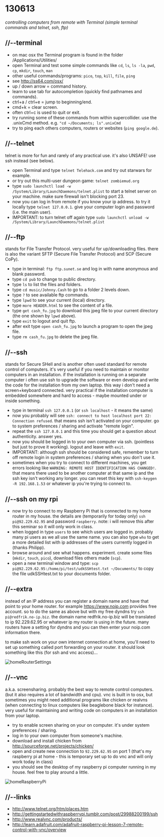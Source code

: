 130613
======

_controlling computers from remote with Terminal (simple terminal commands and telnet, ssh, ftp)_

//--terminal
------------
* on mac osx the Terminal program is found in the folder /Applications/Utilities/
* open Terminal and test some simple commands like `cd`, `ls`, `ls -la`, `pwd`, `cp`, `mkdir`, `touch`, `man`
* other useful commands/programs: `pico`, `top`, `kill`, `file`, `ping`
* see <http://ss64.com/osx/>
* up / down arrow = command history.
* learn to use tab for autocompletion (quickly find pathnames and commands).
* ctrl+a / ctrl+e = jump to beginning/end.
* cmd+k = clear screen.
* often ctrl+c is used to quit or exit.
* try running some of these commands from within supercollider. use the .unixCmd method. e.g. `"cd ~/Documents; ls".unixCmd`
* try to ping each others computers, routers or websites (`ping google.de`).

//--telnet
----------
telnet is more for fun and rarely of any practical use. it's also UNSAFE! use ssh instead (see below).
* open Terminal and type `telnet Telehack.com` and try out starwars for example.
* or try out this multi-user dungeon game: `telnet zombiemud.org`
* type `sudo launchctl load -w /System/Library/LaunchDaemons/telnet.plist` to start a telnet server on your machine. make sure firewall isn't blocking port 23.
* now you can log in from remote if you know your ip address. to try it locally type `telnet 127.0.0.1`. give your computer login and password (i.e. the main user).
* IMPORTANT: to turn telnet off again type `sudo launchctl unload -w /System/Library/LaunchDaemons/telnet.plist`

//--ftp
-------
stands for File Transfer Protocol. very useful for up/downloading files. there is also the variant SFTP (Secure File Transfer Protocol) and SCP (Secure CoPy).
* type in terminal: `ftp ftp.sunet.se` and log in with name anonymous and blank password.
* type `cd pub` to change to public directory.
* type `ls` to list the files and folders.
* type `cd music/Johnny.Cash` to go to a folder 2 levels down.
* type `?` to see available ftp commands.
* type `lpwd` to see your current (local) directory.
* type `more HEADER.html` to see the content of a file.
* type `get cash_fu.jpg` to download this jpeg file to your current directory (the one shown by `lpwd` above).
* type `exit` to logout and quit ftp.
* after exit type `open cash_fu.jpg` to launch a program to open the jpeg file.
* type `rm cash_fu.jpg` to delete the jpeg file.

//--ssh
-------
stands for Secure SHell and is another often used standard for remote control of computers. it's very useful if you need to maintain or monitor computers in an installation. if the installation is running on a separate computer i often use ssh to upgrade the software or even develop and write the code for the installation from my own laptop. this way i don't need a screen+keyboard connected. very practical if the installation computer is embedded somewhere and hard to access - maybe mounted under or inside something.
* type in terminal `ssh 127.0.0.1` (or `ssh localhost` - it means the same)
* now you probably will see `ssh: connect to host localhost port 22: Connection refused`. that means ssh isn't activated on your computer. go to system preferences / sharing and activate "remote login".
* repeat the `ssh 127.0.0.1` and this time you should get a question about authenticity. answer yes.
* now you should be logged in to your own computer via ssh. (pointless but just to prove it working). logout and leave with `exit`.
* IMPORTANT: although ssh should be considered safe, remember to turn off remote login in system preferences / sharing when you don't use it.
* sometimes when you try to connect to different machines, you get errors looking like `WARNING: REMOTE HOST IDENTIFICATION HAS CHANGED!`.  that means there used to be another computer at that same ip and the ssh key isn't working any longer.  you can reset this key with `ssh-keygen -R 192.168.1.53` or whatever ip you're trying to connect to.

//--ssh on my rpi
-----------------
* now try to connect to my Raspberry Pi that is connected to my home router in my house. the details are (temporarily for today only) `ssh pi@92.229.62.95` and password `raspberry`. note: i will remove this after this seminar so it will only work in class.
* when logged in type `users` to see which users are logged in. probably many pi users as we all use the same name. you can also type `who` to get a more detailed list with ip addresses of the users currently logged in (thanks Philipp).
* browse around and see what happens. experiment. create some files (`mkdir`, `touch`, `pico`), download files others made (`scp`).
* open a new terminal window and type: `scp pi@92.229.62.95:/home/pi/test/udkSSHtest.txt ~/Documents/` to copy the file udkSSHtest.txt to your documents folder.

//--extra
---------
instead of an IP address you can register a domain name and have that point to your home router. for example <https://www.noip.com> provides free account.
so to do the same as above but with my free dyndns try `ssh pi@redfrik.no-ip.biz`. the domain name redfrik.no-ip.biz will be translated to ip 92.229.62.95 or whatever ip my router is using in the future. many routers have a setting for dyndns and you can then enter your noip.com information there.

to make ssh work on your own internet connection at home, you'll need to set up something called port forwarding on your router. it should look something like this (for ssh and vnc access)...

![homeRouterSettings](https://raw.github.com/redFrik/udk09-Bits_and_Pieces/master/udk130613/home_router_settings.png)

//--vnc
-------
a.k.a. screensharing. probably the best way to remote control computers. (but it also requires a lot of bandwidth and cpu). vnc is built in to osx, but sometimes you might need additional programs like chicken or realvns (when connecting to linux computers like beaglebone black for instance).
very useful for maintaining and writing code on computers in an installation from your laptop.

* try to enable screen sharing on your on computer. it's under system preferences / sharing.
* log in to your own computer from someone's machine.
* download and install chicken from <http://sourceforge.net/projects/chicken/>
* open and create new connection to `92.229.62.95` on port 1 (that's my raspberry pi at home - this is temporary set up to do vnc and will only work today in class)
* you should see the desktop of my raspberry pi computer running in my house. feel free to play around a little.

![homeRaspberryPi](https://raw.github.com/redFrik/udk09-Bits_and_Pieces/master/udk130613/rpi_at_home.jpg)

//--links
---------
* <http://www.telnet.org/htm/places.htm>
* <http://gettingstartedwithraspberrypi.tumblr.com/post/29988200199/ssh>
* <http://www.realvnc.com/products/>
* <http://learn.adafruit.com/adafruit-raspberry-pi-lesson-7-remote-control-with-vnc/overview>
